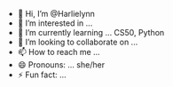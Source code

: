- 👋 Hi, I’m @Harlielynn
- 👀 I’m interested in ...
- 🌱 I’m currently learning ... CS50, Python
- 💞️ I’m looking to collaborate on ...
- 📫 How to reach me ...
- 😄 Pronouns: ... she/her
- ⚡ Fun fact: ...

<!---
Harlielynn/Harlielynn is a ✨ special ✨ repository because its `README.md` (this file) appears on your GitHub profile.
You can click the Preview link to take a look at your changes.
--->
